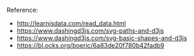 Reference:

* http://learnjsdata.com/read_data.html
* https://www.dashingd3js.com/svg-paths-and-d3js
* https://www.dashingd3js.com/svg-basic-shapes-and-d3js
* https://bl.ocks.org/boeric/6a83de20f780b42fadb9
